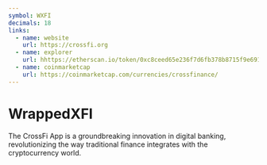```yaml
---
symbol: WXFI
decimals: 18
links:
  - name: website
    url: https://crossfi.org
  - name: explorer
    url: hhttps://etherscan.io/token/0xc8ceed65e236f7d6fb378b8715f9e6912e486a54
  - name: coinmarketcap
    url: https://coinmarketcap.com/currencies/crossfinance/
---
```


# WrappedXFI

The CrossFi App is a groundbreaking innovation in digital banking, revolutionizing the way traditional finance integrates with the cryptocurrency world.
